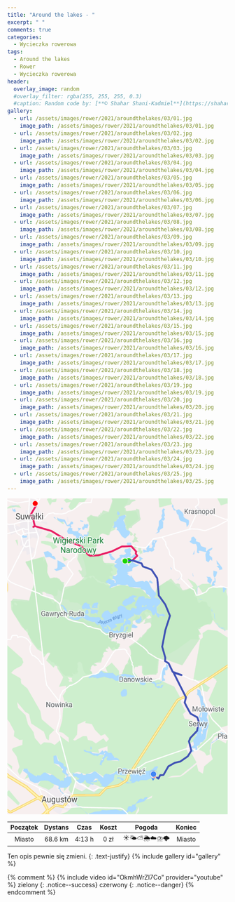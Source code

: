 ```yaml
---
title: "Around the lakes - "
excerpt: " "
comments: true
categories:
  - Wycieczka rowerowa
tags:
  - Around the lakes
  - Rower  
  - Wycieczka rowerowa
header:
  overlay_image: random
  #overlay_filter: rgba(255, 255, 255, 0.3)
  #caption: Random code by: [**© Shahar Shani-Kadmiel**](https://shaharkadmiel.github.io)"
gallery:
  - url: /assets/images/rower/2021/aroundthelakes/03/01.jpg
    image_path: /assets/images/rower/2021/aroundthelakes/03/01.jpg
  - url: /assets/images/rower/2021/aroundthelakes/03/02.jpg
    image_path: /assets/images/rower/2021/aroundthelakes/03/02.jpg
  - url: /assets/images/rower/2021/aroundthelakes/03/03.jpg
    image_path: /assets/images/rower/2021/aroundthelakes/03/03.jpg
  - url: /assets/images/rower/2021/aroundthelakes/03/04.jpg
    image_path: /assets/images/rower/2021/aroundthelakes/03/04.jpg
  - url: /assets/images/rower/2021/aroundthelakes/03/05.jpg
    image_path: /assets/images/rower/2021/aroundthelakes/03/05.jpg
  - url: /assets/images/rower/2021/aroundthelakes/03/06.jpg
    image_path: /assets/images/rower/2021/aroundthelakes/03/06.jpg
  - url: /assets/images/rower/2021/aroundthelakes/03/07.jpg
    image_path: /assets/images/rower/2021/aroundthelakes/03/07.jpg
  - url: /assets/images/rower/2021/aroundthelakes/03/08.jpg
    image_path: /assets/images/rower/2021/aroundthelakes/03/08.jpg
  - url: /assets/images/rower/2021/aroundthelakes/03/09.jpg
    image_path: /assets/images/rower/2021/aroundthelakes/03/09.jpg
  - url: /assets/images/rower/2021/aroundthelakes/03/10.jpg
    image_path: /assets/images/rower/2021/aroundthelakes/03/10.jpg
  - url: /assets/images/rower/2021/aroundthelakes/03/11.jpg
    image_path: /assets/images/rower/2021/aroundthelakes/03/11.jpg
  - url: /assets/images/rower/2021/aroundthelakes/03/12.jpg
    image_path: /assets/images/rower/2021/aroundthelakes/03/12.jpg
  - url: /assets/images/rower/2021/aroundthelakes/03/13.jpg
    image_path: /assets/images/rower/2021/aroundthelakes/03/13.jpg
  - url: /assets/images/rower/2021/aroundthelakes/03/14.jpg
    image_path: /assets/images/rower/2021/aroundthelakes/03/14.jpg
  - url: /assets/images/rower/2021/aroundthelakes/03/15.jpg
    image_path: /assets/images/rower/2021/aroundthelakes/03/15.jpg
  - url: /assets/images/rower/2021/aroundthelakes/03/16.jpg
    image_path: /assets/images/rower/2021/aroundthelakes/03/16.jpg
  - url: /assets/images/rower/2021/aroundthelakes/03/17.jpg
    image_path: /assets/images/rower/2021/aroundthelakes/03/17.jpg
  - url: /assets/images/rower/2021/aroundthelakes/03/18.jpg
    image_path: /assets/images/rower/2021/aroundthelakes/03/18.jpg
  - url: /assets/images/rower/2021/aroundthelakes/03/19.jpg
    image_path: /assets/images/rower/2021/aroundthelakes/03/19.jpg
  - url: /assets/images/rower/2021/aroundthelakes/03/20.jpg
    image_path: /assets/images/rower/2021/aroundthelakes/03/20.jpg
  - url: /assets/images/rower/2021/aroundthelakes/03/21.jpg
    image_path: /assets/images/rower/2021/aroundthelakes/03/21.jpg
  - url: /assets/images/rower/2021/aroundthelakes/03/22.jpg
    image_path: /assets/images/rower/2021/aroundthelakes/03/22.jpg
  - url: /assets/images/rower/2021/aroundthelakes/03/23.jpg
    image_path: /assets/images/rower/2021/aroundthelakes/03/23.jpg
  - url: /assets/images/rower/2021/aroundthelakes/03/24.jpg
    image_path: /assets/images/rower/2021/aroundthelakes/03/24.jpg
  - url: /assets/images/rower/2021/aroundthelakes/03/25.jpg
    image_path: /assets/images/rower/2021/aroundthelakes/03/25.jpg
---
```

![mapka](/assets/images/rower/2021/aroundthelakes/03/mapka.png)

|Początek|Dystans|Czas|Koszt|Pogoda|Koniec|
|:---:|:---:|:---:|:---:|:---:|:---:|
|Miasto|68.6 km|4:13 h|0 zł|☀️🌤️⛅🌦️☁️⛈️🌩️|Miasto|

Ten opis pewnie się zmieni.
{: .text-justify}
{% include gallery id="gallery" %}

{% comment %}
{% include video id="OkmhWrZI7Co" provider="youtube" %}
zielony
{: .notice--success}
czerwony
{: .notice--danger}
{% endcomment %}